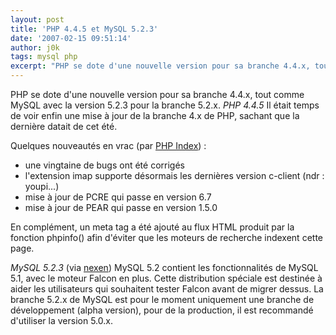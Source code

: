 ```yaml
---
layout: post
title: 'PHP 4.4.5 et MySQL 5.2.3'
date: '2007-02-15 09:51:14'
author: j0k
tags: mysql php
excerpt: "PHP se dote d'une nouvelle version pour sa branche 4.4.x, tout comme MySQL avec la version 5.2.3 pour la branche 5.2.x.     \n_PHP 4.4.5_   Il était temps de voir enfin une mise à jour de la branche 4.x de PHP, sachant que la dernière datait de cet été."
---
```


PHP se dote d'une nouvelle version pour sa branche 4.4.x, tout comme MySQL avec la version 5.2.3 pour la branche 5.2.x.
_PHP 4.4.5_   Il était temps de voir enfin une mise à jour de la branche 4.x de PHP, sachant que la dernière datait de cet été.

Quelques nouveautés en vrac (par [PHP Index](http://www.phpindex.com/index.php/2007/02/15/3004-php-445)) :
* une vingtaine de bugs ont été corrigés
* l'extension imap supporte désormais les dernières version c-client (ndr : youpi...)
* mise à jour de PCRE qui passe en version 6.7
* mise à jour de PEAR qui passe en version 1.5.0

En complément, un meta tag a été ajouté au flux HTML produit par la fonction phpinfo() afin d'éviter que les moteurs de recherche indexent cette page.


_MySQL 5.2.3_ (via [nexen](http://www.nexen.net/actualites/mysql/mysql_5.2.3.php))   MySQL 5.2 contient les fonctionnalités de MySQL 5.1, avec le moteur Falcon en plus. Cette distribution spéciale est destinée à aider les utilisateurs qui souhaitent tester Falcon avant de migrer dessus.   La branche 5.2.x de MySQL est pour le moment uniquement une branche de développement (alpha version), pour de la production, il est recommandé d'utiliser la version 5.0.x.
